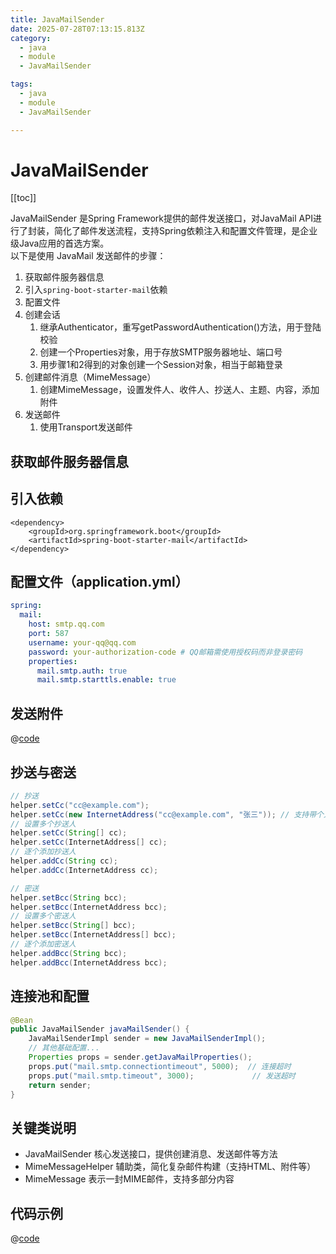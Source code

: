 ```yaml
---
title: JavaMailSender
date: 2025-07-28T07:13:15.813Z
category:
  - java
  - module
  - JavaMailSender

tags:
  - java
  - module
  - JavaMailSender

---
```


# JavaMailSender
[[toc]]

JavaMailSender 是Spring Framework提供的邮件发送接口，对JavaMail API进行了封装，简化了邮件发送流程，支持Spring依赖注入和配置文件管理，是企业级Java应用的首选方案。  
以下是使用 JavaMail 发送邮件的步骤：
1. 获取邮件服务器信息
2. 引入`spring-boot-starter-mail`依赖
3. 配置文件
4. 创建会话
    1. 继承Authenticator，重写getPasswordAuthentication()方法，用于登陆校验
    2. 创建一个Properties对象，用于存放SMTP服务器地址、端口号
    3. 用步骤1和2得到的对象创建一个Session对象，相当于邮箱登录
5. 创建邮件消息（MimeMessage）
    1. 创建MimeMessage，设置发件人、收件人、抄送人、主题、内容，添加附件
6. 发送邮件
    1. 使用Transport发送邮件

## 获取邮件服务器信息

<!-- @include:mail_smtp.md -->

## 引入依赖
```
<dependency>
    <groupId>org.springframework.boot</groupId>
    <artifactId>spring-boot-starter-mail</artifactId>
</dependency>
```

## 配置文件（application.yml）
```yaml
spring:
  mail:
    host: smtp.qq.com
    port: 587
    username: your-qq@qq.com
    password: your-authorization-code # QQ邮箱需使用授权码而非登录密码
    properties:
      mail.smtp.auth: true
      mail.smtp.starttls.enable: true
```

## 发送附件
@[code](../../../code/src/main/java/site/zmyblog/mail/EmailServiceExample.java)

## 抄送与密送
```java
// 抄送
helper.setCc("cc@example.com");
helper.setCc(new InternetAddress("cc@example.com", "张三")); // 支持带个人名称的抄送
// 设置多个抄送人
helper.setCc(String[] cc);
helper.setCc(InternetAddress[] cc);
// 逐个添加抄送人
helper.addCc(String cc);
helper.addCc(InternetAddress cc);

// 密送
helper.setBcc(String bcc);
helper.setBcc(InternetAddress bcc);
// 设置多个密送人
helper.setBcc(String[] bcc);
helper.setBcc(InternetAddress[] bcc);
// 逐个添加密送人
helper.addBcc(String bcc);
helper.addBcc(InternetAddress bcc);
```

## 连接池和配置
```java
@Bean
public JavaMailSender javaMailSender() {
    JavaMailSenderImpl sender = new JavaMailSenderImpl();
    // 其他基础配置...
    Properties props = sender.getJavaMailProperties();
    props.put("mail.smtp.connectiontimeout", 5000);  // 连接超时
    props.put("mail.smtp.timeout", 3000);             // 发送超时
    return sender;
}
```

## 关键类说明
- JavaMailSender 核心发送接口，提供创建消息、发送邮件等方法 
- MimeMessageHelper 辅助类，简化复杂邮件构建（支持HTML、附件等） 
- MimeMessage 表示一封MIME邮件，支持多部分内容

## 代码示例

@[code](../../../code/src/main/java/site/zmyblog/mail/EmailService.java)